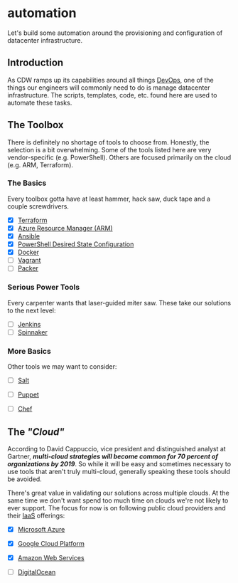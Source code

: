 automation
==========

Let's build some automation around the provisioning and configuration of datacenter infrastructure.

## Introduction   
As CDW ramps up its capabilities around all things [DevOps](https://en.wikipedia.org/wiki/DevOps), one of the things our 
engineers will commonly need to do is manage datacenter infrastructure.   The scripts, templates, code, 
etc. found here are used to automate these tasks.


## The Toolbox  
There is definitely no shortage of tools to choose from.  Honestly, the selection is a bit overwhelming.  Some 
of the tools listed here are very vendor-specific (e.g. PowerShell).  Others are focused primarily on the cloud (e.g. ARM, Terraform).

### The Basics  
Every toolbox gotta have at least hammer, hack saw, duck tape and a couple screwdrivers.  
- [x] [Terraform](http://www.terraform.io/)
- [x] [Azure Resource Manager (ARM)](https://azure.microsoft.com/en-us/documentation/articles/resource-group-overview/)
- [x] [Ansible](http://www.ansible.com/)
- [x] [PowerShell Desired State Configuration](http://technet.microsoft.com/en-us/library/dn249912.aspx)
- [x] [Docker](https://www.docker.com/)   
- [ ] [Vagrant](http://www.vagrantup.com/)   
- [ ] [Packer](https://www.packer.io)   

### Serious Power Tools
Every carpenter wants that laser-guided miter saw.  These take our solutions to the next level:
- [ ] [Jenkins](https://jenkins-ci.org/)   
- [ ] [Spinnaker](http://spinnaker.io/)   

### More Basics     
Other tools we may want to consider:
- [ ] [Salt](http://www.saltstack.com/)   
- [ ] [Puppet](http://puppetlabs.com/)   
- [ ] [Chef](https://www.getchef.com/)


## The *"Cloud"*
According to David Cappuccio, vice president and distinguished analyst at Gartner, ***multi-cloud 
strategies will become common for 70 percent of organizations by 2019***.  So while it will be easy 
and sometimes necessary to use tools that aren't truly multi-cloud, generally speaking these tools 
should be avoided. 

There's great value in validating our solutions across multiple clouds.  At the same time we don't 
want spend too much time on clouds we're not likely to ever support. The focus for now is on following 
public cloud providers and their [IaaS](http://en.wikipedia.org/wiki/Cloud_computing#Infrastructure_as_a_service) offerings:   
- [x] [Microsoft Azure](https://azure.microsoft.com/en-us/)   
- [x] [Google Cloud Platform](https://cloud.google.com/)    
- [x] [Amazon Web Services](http://aws.amazon.com/)  
- [ ] [DigitalOcean](https://www.digitalocean.com/)   

